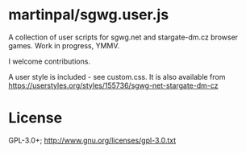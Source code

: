 martinpal/sgwg.user.js
======================

A collection of user scripts for sgwg.net and stargate-dm.cz browser games. Work in progress, YMMV.

I welcome contributions.

A user style is included - see custom.css. It is also available from https://userstyles.org/styles/155736/sgwg-net-stargate-dm-cz


License
=======

GPL-3.0+; http://www.gnu.org/licenses/gpl-3.0.txt
